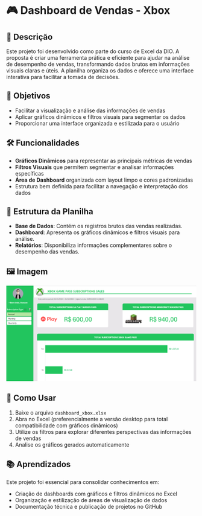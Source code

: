 # 🎮 Dashboard de Vendas - Xbox

## 📌 Descrição

Este projeto foi desenvolvido como parte do curso de Excel da DIO. A proposta é criar uma ferramenta prática e eficiente para ajudar na análise de desempenho de vendas, transformando dados brutos em informações visuais claras e úteis. A planilha organiza os dados e oferece uma interface interativa para facilitar a tomada de decisões.

## 🎯 Objetivos

- Facilitar a visualização e análise das informações de vendas  
- Aplicar gráficos dinâmicos e filtros visuais para segmentar os dados  
- Proporcionar uma interface organizada e estilizada para o usuário  

## 🛠 Funcionalidades

- **Gráficos Dinâmicos** para representar as principais métricas de vendas  
- **Filtros Visuais** que permitem segmentar e analisar informações específicas  
- **Área de Dashboard** organizada com layout limpo e cores padronizadas  
- Estrutura bem definida para facilitar a navegação e interpretação dos dados  

## 📂 Estrutura da Planilha

- **Base de Dados**: Contém os registros brutos das vendas realizadas.  
- **Dashboard**: Apresenta os gráficos dinâmicos e filtros visuais para análise.  
- **Relatórios**: Disponibiliza informações complementares sobre o desempenho das vendas.

## 🖼 Imagem

![Visão Geral](./images/visao-geral.png)


## 🚀 Como Usar

1. Baixe o arquivo `dashboard_xbox.xlsx`  
2. Abra no Excel (preferencialmente a versão desktop para total compatibilidade com gráficos dinâmicos)  
3. Utilize os filtros para explorar diferentes perspectivas das informações de vendas  
4. Analise os gráficos gerados automaticamente  

## 📚 Aprendizados

Este projeto foi essencial para consolidar conhecimentos em:
- Criação de dashboards com gráficos e filtros dinâmicos no Excel  
- Organização e estilização de áreas de visualização de dados  
- Documentação técnica e publicação de projetos no GitHub  
